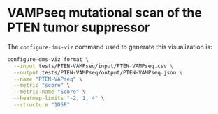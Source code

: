 # VAMPseq mutational scan of the PTEN tumor suppressor

The `configure-dms-viz` command used to generate this visualization is:

```bash
configure-dms-viz format \
  --input tests/PTEN-VAMPseq/input/PTEN-VAMPseq.csv \
  --output tests/PTEN-VAMPseq/output/PTEN-VAMPseq.json \
  --name "PTEN-VAPseq" \
  --metric "score" \
  --metric-name "Score" \
  --heatmap-limits "-2, 1, 4" \
  --structure "1D5R" 
```
